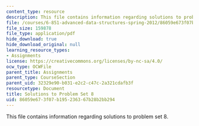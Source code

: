 ```yaml
---
content_type: resource
description: This file contains information regarding solutions to problem set 8.
file: /courses/6-851-advanced-data-structures-spring-2012/86059e673f07b195236367b28b2bb294_MIT6_851S12_ps8sol.pdf
file_size: 159878
file_type: application/pdf
hide_download: true
hide_download_original: null
learning_resource_types:
- Assignments
license: https://creativecommons.org/licenses/by-nc-sa/4.0/
ocw_type: OCWFile
parent_title: Assignments
parent_type: CourseSection
parent_uid: 32329e90-b031-e2c2-c47c-2a321cdafb3f
resourcetype: Document
title: Solutions to Problem Set 8
uid: 86059e67-3f07-b195-2363-67b28b2bb294
---
```

This file contains information regarding solutions to problem set 8.
